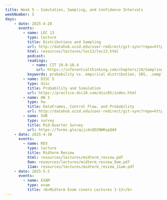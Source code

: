 ```yaml
---
title: Week 5 – Simulation, Sampling, and Confidence Intervals
weekNumber: 5
days:
    - date: 2025-4-28
      events: 
        - name: LEC 13
          type: lecture
          title: Distributions and Sampling
          url: http://datahub.ucsd.edu/user-redirect/git-sync?repo=https://github.com/dsc-courses/dsc10-2025-sp&subPath=lectures/lec13/lec13.ipynb
          html: resources/lectures/lec13/lec13.html
          podcast:
          readings:
            - name: CIT 10.0-10.4
              url: https://inferentialthinking.com/chapters/10/Sampling_and_Empirical_Distributions.html
          keywords: probability vs. empirical distribution, SRS, .sample, parameter, statistic
        - name: DISC 5
          type: disc
          title: Probability and Simulation
          url: https://practice.dsc10.com/disc05/index.html
        - name: HW 3
          type: hw
          title: DataFrames, Control Flow, and Probability
          url: http://datahub.ucsd.edu/user-redirect/git-sync?repo=https://github.com/dsc-courses/dsc10-2025-sp&subPath=homeworks/hw3/hw3.ipynb
        - name: SUR
          type: survey
          title: Mid-Quarter Survey
          url: https://forms.gle/qijcdvQD2NWRxpQA9
    - date: 2025-4-30
      events:
        - name: REV
          type: lecture
          title: Midterm Review
          html: resources/lectures/midterm_review.pdf
          9am: resources/lectures/midterm_review_9am.pdf
          11am: resources/lectures/midterm_review_11am.pdf
    - date: 2025-5-2
      events: 
        - name: EXAM
          type: exam
          title: <b>Midterm Exam covers Lectures 1-12</b>
---
```


